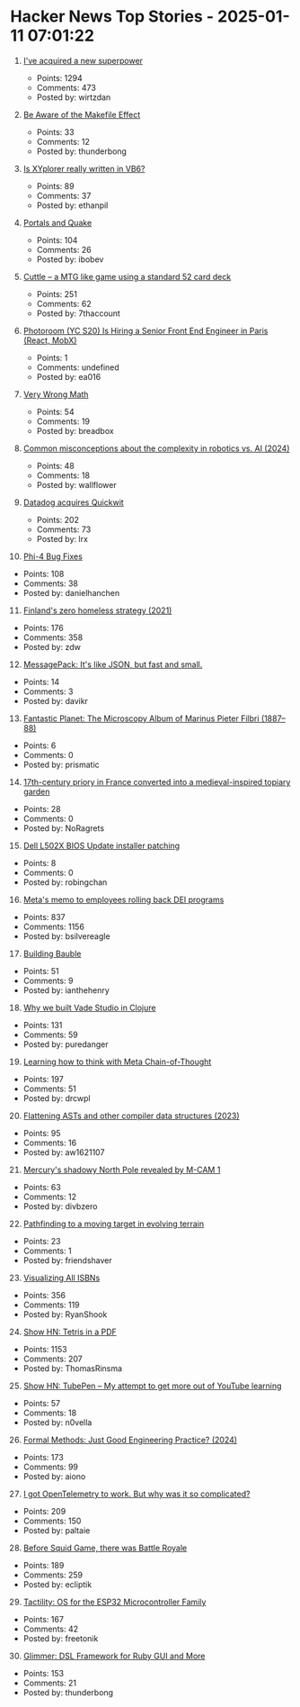 # Hacker News Top Stories - 2025-01-11 07:01:22

1. [I've acquired a new superpower](https://danielwirtz.com/blog/spot-the-difference-superpower)
   - Points: 1294
   - Comments: 473
   - Posted by: wirtzdan

2. [Be Aware of the Makefile Effect](https://blog.yossarian.net/2025/01/10/Be-aware-of-the-Makefile-effect)
   - Points: 33
   - Comments: 12
   - Posted by: thunderbong

3. [Is XYplorer really written in VB6?](https://www.xyplorer.com/faq-topic.php?id=VB6)
   - Points: 89
   - Comments: 37
   - Posted by: ethanpil

4. [Portals and Quake](https://30fps.net/pages/pvs-portals-and-quake/)
   - Points: 104
   - Comments: 26
   - Posted by: ibobev

5. [Cuttle – a MTG like game using a standard 52 card deck](https://www.pagat.com/combat/cuttle.html)
   - Points: 251
   - Comments: 62
   - Posted by: 7thaccount

6. [Photoroom (YC S20) Is Hiring a Senior Front End Engineer in Paris (React, MobX)](https://jobs.ashbyhq.com/photoroom/81de4c1e-f4ee-4c14-a196-6e869fa6b320)
   - Points: 1
   - Comments: undefined
   - Posted by: ea016

7. [Very Wrong Math](https://www.charlespetzold.com/blog/2025/01/Very-Wrong-Math.html)
   - Points: 54
   - Comments: 19
   - Posted by: breadbox

8. [Common misconceptions about the complexity in robotics vs. AI (2024)](https://harimus.github.io//2024/05/31/motortask.html)
   - Points: 48
   - Comments: 18
   - Posted by: wallflower

9. [Datadog acquires Quickwit](https://quickwit.io/blog/quickwit-joins-datadog)
   - Points: 202
   - Comments: 73
   - Posted by: lrx

10. [Phi-4 Bug Fixes](https://unsloth.ai/blog/phi4)
   - Points: 108
   - Comments: 38
   - Posted by: danielhanchen

11. [Finland's zero homeless strategy (2021)](https://oecdecoscope.blog/2021/12/13/finlands-zero-homeless-strategy-lessons-from-a-success-story/)
   - Points: 176
   - Comments: 358
   - Posted by: zdw

12. [MessagePack: It's like JSON, but fast and small.](https://msgpack.org/)
   - Points: 14
   - Comments: 3
   - Posted by: davikr

13. [Fantastic Planet: The Microscopy Album of Marinus Pieter Filbri (1887–88)](https://publicdomainreview.org/collection/marinus-pieter-filbri-microscopy/)
   - Points: 6
   - Comments: 0
   - Posted by: prismatic

14. [17th-century priory in France converted into a medieval-inspired topiary garden](https://www.houseandgarden.co.uk/gallery/prieure-de-vauboin-garden)
   - Points: 28
   - Comments: 0
   - Posted by: NoRagrets

15. [Dell L502X BIOS Update installer patching](https://www.r9c.net/posts/dell-xps-15-l502x-bios-update-patching)
   - Points: 8
   - Comments: 0
   - Posted by: robingchan

16. [Meta's memo to employees rolling back DEI programs](https://www.axios.com/2025/01/10/meta-dei-memo-employees-programs)
   - Points: 837
   - Comments: 1156
   - Posted by: bsilvereagle

17. [Building Bauble](https://ianthehenry.com/posts/bauble/building-bauble/)
   - Points: 51
   - Comments: 9
   - Posted by: ianthehenry

18. [Why we built Vade Studio in Clojure](https://bytes.vadelabs.com/doing-hard-things-while-living-life-why-we-built-vade-studio-in-clojure/)
   - Points: 131
   - Comments: 59
   - Posted by: puredanger

19. [Learning how to think with Meta Chain-of-Thought](https://arxiv.org/abs/2501.04682)
   - Points: 197
   - Comments: 51
   - Posted by: drcwpl

20. [Flattening ASTs and other compiler data structures (2023)](https://www.cs.cornell.edu/~asampson/blog/flattening.html)
   - Points: 95
   - Comments: 16
   - Posted by: aw1621107

21. [Mercury's shadowy North Pole revealed by M-CAM 1](https://www.esa.int/ESA_Multimedia/Images/2025/01/Mercury_s_shadowy_north_pole_revealed_by_M-CAM_1)
   - Points: 63
   - Comments: 12
   - Posted by: divbzero

22. [Pathfinding to a moving target in evolving terrain](https://www.holm.dog/2025/01/finding-many-paths-to-moving-target-in.html)
   - Points: 23
   - Comments: 1
   - Posted by: friendshaver

23. [Visualizing All ISBNs](https://annas-archive.org/blog/all-isbns.html)
   - Points: 356
   - Comments: 119
   - Posted by: RyanShook

24. [Show HN: Tetris in a PDF](https://th0mas.nl/downloads/pdftris.pdf)
   - Points: 1153
   - Comments: 207
   - Posted by: ThomasRinsma

25. [Show HN: TubePen – My attempt to get more out of YouTube learning](https://www.tubepen.com/)
   - Points: 57
   - Comments: 18
   - Posted by: n0vella

26. [Formal Methods: Just Good Engineering Practice? (2024)](https://brooker.co.za/blog/2024/04/17/formal)
   - Points: 173
   - Comments: 99
   - Posted by: aiono

27. [I got OpenTelemetry to work. But why was it so complicated?](https://iconsolutions.com/blog/i-got-opentelemetry-to-work-but-why-was-it-so-complicated/)
   - Points: 209
   - Comments: 150
   - Posted by: paltaie

28. [Before Squid Game, there was Battle Royale](https://www.tokyoweekender.com/entertainment/movies-tv/before-squid-game-there-was-battle-royale/)
   - Points: 189
   - Comments: 259
   - Posted by: ecliptik

29. [Tactility: OS for the ESP32 Microcontroller Family](https://tactility.one/#/)
   - Points: 167
   - Comments: 42
   - Posted by: freetonik

30. [Glimmer: DSL Framework for Ruby GUI and More](https://github.com/AndyObtiva/glimmer)
   - Points: 153
   - Comments: 21
   - Posted by: thunderbong

